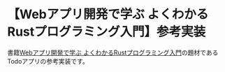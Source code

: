 # 【Webアプリ開発で学ぶ よくわかるRustプログラミング入門】参考実装

書籍[Webアプリ開発で学ぶ よくわかるRustプログラミング入門](https://www.amazon.co.jp/dp/4798067318)の題材であるTodoアプリの参考実装です。

